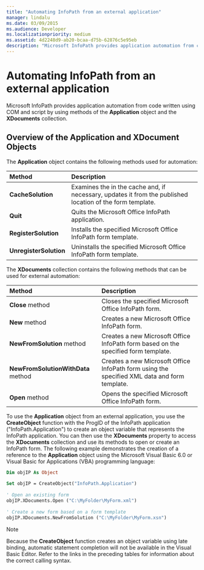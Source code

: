 ```yaml
---
title: "Automating InfoPath from an external application"
manager: lindalu
ms.date: 03/09/2015
ms.audience: Developer
ms.localizationpriority: medium
ms.assetid: 4d2248d9-ab20-bcaa-d75b-62876c5e95eb
description: "Microsoft InfoPath provides application automation from code written using COM and script by using methods of the Application object and the XDocuments collection."
---
```


# Automating InfoPath from an external application

Microsoft InfoPath provides application automation from code written using COM and script by using methods of the **Application** object and the **XDocuments** collection. 
  
## Overview of the Application and XDocument Objects

The **Application** object contains the following methods used for automation: 
  
|**Method**|**Description**|
|:-----|:-----|
|**CacheSolution** <br/> |Examines the in the cache and, if necessary, updates it from the published location of the form template. |
|**Quit** <br/> |Quits the Microsoft Office InfoPath application. |
|**RegisterSolution** <br/> |Installs the specified Microsoft Office InfoPath form template. |
|**UnregisterSolution** <br/> |Uninstalls the specified Microsoft Office InfoPath form template. |
   
The **XDocuments** collection contains the following methods that can be used for external automation: 
  
|**Method**|**Description**|
|:-----|:-----|
|**Close** method  <br/> |Closes the specified Microsoft Office InfoPath form. |
|**New** method  <br/> |Creates a new Microsoft Office InfoPath form. |
|**NewFromSolution** method  <br/> |Creates a new Microsoft Office InfoPath form based on the specified form template. |
|**NewFromSolutionWithData** method  <br/> |Creates a new Microsoft Office InfoPath form using the specified XML data and form template. |
|**Open** method  <br/> |Opens the specified Microsoft Office InfoPath form. |
   
To use the **Application** object from an external application, you use the **CreateObject** function with the ProgID of the InfoPath application ("InfoPath.Application") to create an object variable that represents the InfoPath application. You can then use the **XDocuments** property to access the **XDocuments** collection and use its methods to open or create an InfoPath form. The following example demonstrates the creation of a reference to the **Application** object using the Microsoft Visual Basic 6.0 or Visual Basic for Applications (VBA) programming language: 
  
```vb
Dim objIP As Object 
 
Set objIP = CreateObject("InfoPath.Application") 
 
' Open an existing form 
objIP.XDocuments.Open ("C:\MyFolder\MyForm.xml") 
 
' Create a new form based on a form template 
objIP.XDocuments.NewFromSolution ("C:\MyFolder\MyForm.xsn") 

```

> [!NOTE]
> Because the **CreateObject** function creates an object variable using late binding, automatic statement completion will not be available in the Visual Basic Editor. Refer to the links in the preceding tables for information about the correct calling syntax. 
  

